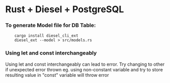 # Rust + Diesel + PostgreSQL

### To generate Model file for DB Table:
        cargo install diesel_cli_ext
        diesel_ext --model > src/models.rs

### Using let and const interchangeably
Using let and const interchangeably can lead to error. Try changing to other if unexpected error thrown 
eg. using non-constant variable and try to store resulting value in "const" variable will throw error

